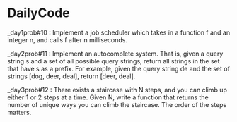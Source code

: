 # DailyCode
_day1prob#10 : Implement a job scheduler which takes in a function f and an integer n, and calls f after n milliseconds.

_day2prob#11 : Implement an autocomplete system. That is, given a query string s and a set of all possible query strings, return all strings in the set that have s as a prefix.
For example, given the query string de and the set of strings [dog, deer, deal], return [deer, deal].

_day3prob#12 : There exists a staircase with N steps, and you can climb up either 1 or 2 steps at a time. Given N, write a function that returns the number of unique ways you can climb the staircase. The order of the steps matters.

